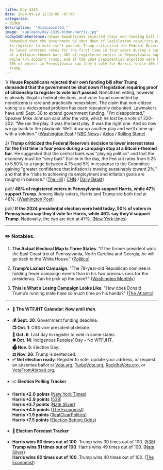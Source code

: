 ```yaml
---
title: Day 1339
date: 2024-09-19 12:56:00 -07:00
categories:
- biden
description: '"Disappointed."'
image: "/uploads/day-1339-biden-harris.jpg"
todayInOneSentence: House Republicans rejected their own funding bill after Trump
  demanded that the government be shut down if legislation requiring proof of citizenship
  to register to vote isn’t passed; Trump criticized the Federal Reserve’s decision
  to lower interest rates for the first time in four years during a campaign stop
  at a Bitcoin-themed bar; 48% of registered voters in Pennsylvania support Harris,
  while 47% support Trump; and if the 2024 presidential election were held today,
  50% of voters in Pennsylvania say they’d vote for Harris, while 46% say they’d support
  Trump.
---
```


1/ **House Republicans rejected their own funding bill after Trump demanded that the government be shut down if legislation requiring proof of citizenship to register to vote isn’t passed**. Noncitizen voting, however, is already illegal in federal elections, and voter fraud committed by noncitizens is rare and practically nonexistent. The claim that non-citizen voting is a widespread problem has been repeatedly debunked. Lawmakers have until Sept. 30 to extend government funding. "I'm disappointed," Speaker Mike Johnson said after the vote, which he lost by a vote of 220-202. “We ran the play. It was the best play. It was the right one. And so now we go back to the playbook. We’ll draw up another play and we’ll come up with a solution.” ([Washington Post](https://www.washingtonpost.com/business/2024/09/18/house-bill-government-shutdown-funding/) / [NBC News](https://www.nbcnews.com/politics/congress/house-republicans-vote-funding-bill-shutdown-trump-save-act-rcna171635) / [Axios](https://www.axios.com/2024/09/18/johnson-suffers-embarrassing-loss-as-bill-to-stop-shutdown-fails) / [Rolling Stone](https://www.rollingstone.com/politics/politics-news/trump-government-shutdown-congress-save-act-1235106067/))

2/ **Trump criticized the Federal Reserve’s decision to lower interest rates for the first time in four years during a campaign stop at a Bitcoin-themed bar**. He suggested that the central bank was "playing politics" and that the economy must be "very bad." Earlier in the day, the Fed cut rates from 5.25 to 5.50% to a range between 4.75 and 5% in response to the Committee gaining "greater confidence that inflation is moving sustainably toward 2%," and that the "risks to achieving its employment and inflation goals are roughly in balance." ([The Hill](https://thehill.com/homenews/campaign/4887399-trump-federal-reserve-cut-rates/) / [CNN](https://edition.cnn.com/2024/09/19/business/fed-rate-cuts-politics-nightcap/index.html) / [Daily Beast](https://www.thedailybeast.com/fed-risks-donald-trumps-fury-with-historic-interest-rate-cut))

poll/ **48% of registered voters in Pennsylvania support Harris, while 47% support Trump**. Among likely voters, Harris and Trump are both tied at 48%. ([Washington Post](https://www.washingtonpost.com/politics/2024/09/19/polling-harris-trump-pennsylvania-debate/))

poll/ **If the 2024 presidential election were held today, 50% of voters in Pennsylvania say they’d vote for Harris, while 46% say they’d support Trump**. Nationally, the two are tied at 47%. ([New York times](https://www.nytimes.com/2024/09/19/us/politics/harris-trump-times-siena-poll-pennsylvania.html))

---

### ✏️ Notables.

1. **The Actual Electoral Map Is Three States**. "If the former president wins the East Coast trio of Pennsylvania, North Carolina and Georgia, he will go back to the White House." ([Politico](https://www.politico.com/news/magazine/2024/09/19/trump-three-swing-states-election-win-00179648))

2. **Trump’s Laziest Campaign**. "The 78-year-old Republican nominee is holding fewer campaign events than in his two previous runs for the presidency. Can he pick up the pace?" ([Washington Monthly](https://washingtonmonthly.com/2024/09/19/trumps-laziest-campaign/))

3. **This Is What a Losing Campaign Looks Like**. "How does Donald Trump’s running mate have so much time on his hands?" ([The Atlantic](https://www.theatlantic.com/politics/archive/2024/09/trump-vance-x-campaign-losing/679924/))

---

* #### 📅 The WTFJHT Calendar: Now until *then*. 
* **💰 Sept. 30**: Government funding deadline. \
**📺 Oct. 1**: CBS vice presidential debate. \
**📆 Oct. 6**: Last day to register to vote in some states. \
**⛔️ Oct. 14**: Indigenous Peoples’ Day – No WTFJHT. \
**🗳️ Nov. 5**: Election Day. \
**⚖️ Nov. 26**: Trump is sentenced. 
* **✅ Get election ready**: Register to vote, update your address, or request an absentee ballot at [Vote.org](https://www.vote.org/), [TurboVote.org](https://turbovote.org/), [RocktheVote.org](https://www.rockthevote.org/), or [VoteFromAbroad.org](https://www.votefromabroad.org/).
* #### 📈 Election Polling Tracker
* **Harris +2.0 points** ([New York Times](https://www.nytimes.com/interactive/2024/us/elections/polls-president.html)) \
**Harris +2.9 points** ([538](https://projects.fivethirtyeight.com/polls/president-general/2024/national/)) \
**Harris +3.7 points** ([Nate Silver](https://www.natesilver.net/p/nate-silver-2024-president-election-polls-model)) \
**Harris +4.5 points** ([The Economist](https://www.economist.com/interactive/us-2024-election/trump-harris-polls)) \
**Harris +1.9 points** ([RealClearPolitics](https://www.realclearpolling.com/polls/president/general/2024/trump-vs-harris)) \
**Harris +7.5 points** ([Election Betting Odds](https://www.electionbettingodds.com/))
* #### 🔮 Election Forecast Tracker
* **Harris wins 60 times out of 100**. Trump wins 39 times out of 100. ([538](https://projects.fivethirtyeight.com/2024-election-forecast/)) \
**Trump wins 51 times out of 100**. Harris wins 49 times out of 100. ([Nate Silver](https://www.natesilver.net/p/nate-silver-2024-president-election-polls-model)) \
**Harris wins 60 times out of 100**. Trump wins 40 times out of 100. ([The Economist](https://www.economist.com/interactive/us-2024-election/prediction-model/president/))

